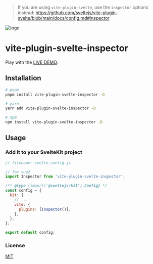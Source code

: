 > If you are using `vite-plugin-svelte`, use the `inspector` options instead:
> https://github.com/sveltejs/vite-plugin-svelte/blob/main/docs/config.md#inspector

![logo](./src/logo.png)

# vite-plugin-svelte-inspector

Play with the [LIVE DEMO](https://stackblitz.com/edit/sveltejs-kit-template-default-gnpnjl).

## Installation

```sh
# pnpm
pnpm install vite-plugin-svelte-inspector -D

# yarn
yarn add vite-plugin-svelte-inspector -D

# npm
npm install vite-plugin-svelte-inspector -D
```

## Usage

### Add it to your SvelteKit project

```js
// filename: svelte.config.js

// for vue2
import Inspector from 'vite-plugin-svelte-inspector';

/** @type {import('@sveltejs/kit').Config} */
const config = {
  kit: {
    // ...
    vite: {
      plugins: [Inspector()],
    },
  },
};

export default config;
```

### License

[MIT](/LICENSE)
